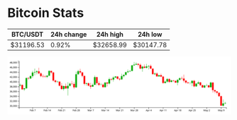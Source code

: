 # Bitcoin Stats

BTC/USDT|24h change|24h high|24h low|
|---|---|---|---|
|$31196.53|0.92%|$32658.99|$30147.78|

<img src="./chart.svg">
